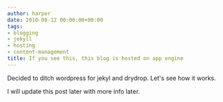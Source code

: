 ```yaml
---
author: harper
date: 2010-08-12 00:00:00+00:00
tags:
- blogging
- jekyll
- hosting
- content-management
title: If you see this, this blog is hosted on app engine
---
```


Decided to ditch wordpress for jekyl and drydrop. Let's see how it works.

I will update this post later with more info later.